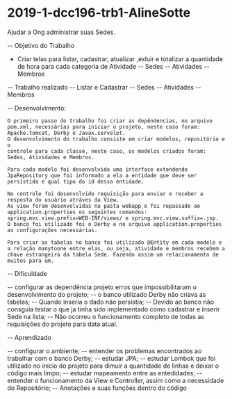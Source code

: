 # 2019-1-dcc196-trb1-AlineSotte

Ajudar a Ong administrar suas Sedes.

-- Objetivo do Trabalho
  - Criar telas para listar, cadastrar, atualizar ,exluir e totalizar a quantidade de hora para cada categoria de Atividade 
   -- Sedes
   -- Atividades
   -- Membros

-- Trabalho realizado
  -- Listar e Cadastrar
    -- Sedes
    -- Atividades
    -- Membros

-- Desenvolvimento:
   
    O primeiro passo do trabalho foi criar as depêndencias, no arquivo pom.xml, necessárias para iniciar o projeto, neste caso foram: Apache.tomcat, Derby e Javax.servelet.
    O desenvolvimento do trabalho consiste em criar modelos, repositório e o 
    controle para cada classe, neste caso, os modelos criados foram: Sedes, Atividades e Membros.

    Para cada modelo foi desenvolvido uma interface extendendo JpaRepository que foi informado a ela a entidade que deve ser persistida e qual tipo do id dessa entidade.

    No controle foi desenvolvido requisição para enviar e receber a resposta do usuário atráves da View.
    As view foram desenvolvidas na pasta webapp e foi repassado ao application.properties os seguintes comandos: spring.mvc.view.prefix=WEB-INF/views/ e spring.mvc.view.suffix=.jsp.
    O banco foi utilizado foi o Derby e no arquivo application.properties as configurações necessárias.

    Para criar as tabelas no banco foi utilizado @Entity em cada modelo e a relação manytoone entre elas, ou seja, atividade e membros recebem a chave estrangeira da tabela Sede. Fazendo assim um relacionamento de muitos para um.

-- Dificuldade 

 -- configurar as dependência projeto erros que impossibilitaram o desenvolvimento do projeto;
 -- o banco utilizado Derby não criava as tabelas;
 -- Quando inseria o dado não persistia;
 -- Devido ao banco não consguia testar o que ja tinha sido implementado como cadastrar e inserir Sede na lista;
 -- Não ocorreu o funcionamento completo de todas as requisições do projeto para data atual.
 
 -- Aprendizado

 -- configurar o ambiente;
 -- entender os problemas encontrados ao trabalhar com o banco Derby;
 -- estudar JPA;
 -- estudar Lombok que foi utilizado no início do projeto para dimuir a quantidade de linhas e deixar o código mais limpo;
 -- estudar mapeamento entre as entedidades;
 -- entender o funcionamento da View e Controller, assim como a necessidade do Repositório; 
 -- Anotações e suas funções dentro do código
